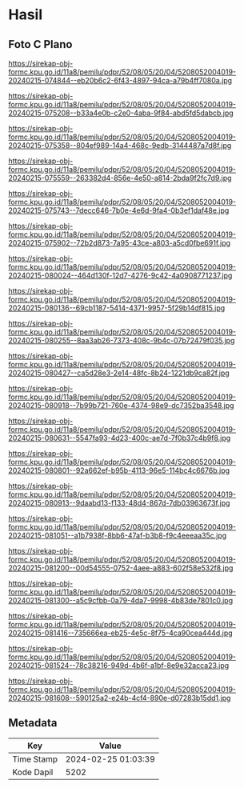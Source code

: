 # Hasil

## Foto C Plano

https://sirekap-obj-formc.kpu.go.id/11a8/pemilu/pdpr/52/08/05/20/04/5208052004019-20240215-074844--eb20b6c2-6f43-4897-94ca-a79b4ff7080a.jpg

https://sirekap-obj-formc.kpu.go.id/11a8/pemilu/pdpr/52/08/05/20/04/5208052004019-20240215-075208--b33a4e0b-c2e0-4aba-9f84-abd5fd5dabcb.jpg

https://sirekap-obj-formc.kpu.go.id/11a8/pemilu/pdpr/52/08/05/20/04/5208052004019-20240215-075358--804ef989-14a4-468c-9edb-3144487a7d8f.jpg

https://sirekap-obj-formc.kpu.go.id/11a8/pemilu/pdpr/52/08/05/20/04/5208052004019-20240215-075559--263382d4-856e-4e50-a814-2bda9f2fc7d9.jpg

https://sirekap-obj-formc.kpu.go.id/11a8/pemilu/pdpr/52/08/05/20/04/5208052004019-20240215-075743--7decc646-7b0e-4e6d-9fa4-0b3ef1daf48e.jpg

https://sirekap-obj-formc.kpu.go.id/11a8/pemilu/pdpr/52/08/05/20/04/5208052004019-20240215-075902--72b2d873-7a95-43ce-a803-a5cd0fbe691f.jpg

https://sirekap-obj-formc.kpu.go.id/11a8/pemilu/pdpr/52/08/05/20/04/5208052004019-20240215-080024--464d130f-12d7-4276-9c42-4a0908771237.jpg

https://sirekap-obj-formc.kpu.go.id/11a8/pemilu/pdpr/52/08/05/20/04/5208052004019-20240215-080136--69cb1187-5414-4371-9957-5f29b14df815.jpg

https://sirekap-obj-formc.kpu.go.id/11a8/pemilu/pdpr/52/08/05/20/04/5208052004019-20240215-080255--8aa3ab26-7373-408c-9b4c-07b72479f035.jpg

https://sirekap-obj-formc.kpu.go.id/11a8/pemilu/pdpr/52/08/05/20/04/5208052004019-20240215-080427--ca5d28e3-2e14-48fc-8b24-1221db9ca82f.jpg

https://sirekap-obj-formc.kpu.go.id/11a8/pemilu/pdpr/52/08/05/20/04/5208052004019-20240215-080918--7b99b721-760e-4374-98e9-dc7352ba3548.jpg

https://sirekap-obj-formc.kpu.go.id/11a8/pemilu/pdpr/52/08/05/20/04/5208052004019-20240215-080631--5547fa93-4d23-400c-ae7d-7f0b37c4b9f8.jpg

https://sirekap-obj-formc.kpu.go.id/11a8/pemilu/pdpr/52/08/05/20/04/5208052004019-20240215-080801--92a662ef-b95b-4113-96e5-114bc4c6676b.jpg

https://sirekap-obj-formc.kpu.go.id/11a8/pemilu/pdpr/52/08/05/20/04/5208052004019-20240215-080913--9daabd13-f133-48d4-867d-7db03963673f.jpg

https://sirekap-obj-formc.kpu.go.id/11a8/pemilu/pdpr/52/08/05/20/04/5208052004019-20240215-081051--a1b7938f-8bb6-47af-b3b8-f9c4eeeaa35c.jpg

https://sirekap-obj-formc.kpu.go.id/11a8/pemilu/pdpr/52/08/05/20/04/5208052004019-20240215-081200--00d54555-0752-4aee-a883-602f58e532f8.jpg

https://sirekap-obj-formc.kpu.go.id/11a8/pemilu/pdpr/52/08/05/20/04/5208052004019-20240215-081300--a5c9cfbb-0a79-4da7-9998-4b83de7801c0.jpg

https://sirekap-obj-formc.kpu.go.id/11a8/pemilu/pdpr/52/08/05/20/04/5208052004019-20240215-081416--735666ea-eb25-4e5c-8f75-4ca90cea444d.jpg

https://sirekap-obj-formc.kpu.go.id/11a8/pemilu/pdpr/52/08/05/20/04/5208052004019-20240215-081524--78c38216-949d-4b6f-a1bf-8e9e32acca23.jpg

https://sirekap-obj-formc.kpu.go.id/11a8/pemilu/pdpr/52/08/05/20/04/5208052004019-20240215-081608--590125a2-e24b-4cf4-890e-d07283b15dd1.jpg


## Metadata

| Key        | Value               |
| ---------- | ------------------- |
| Time Stamp | 2024-02-25 01:03:39 |
| Kode Dapil | 5202                |



